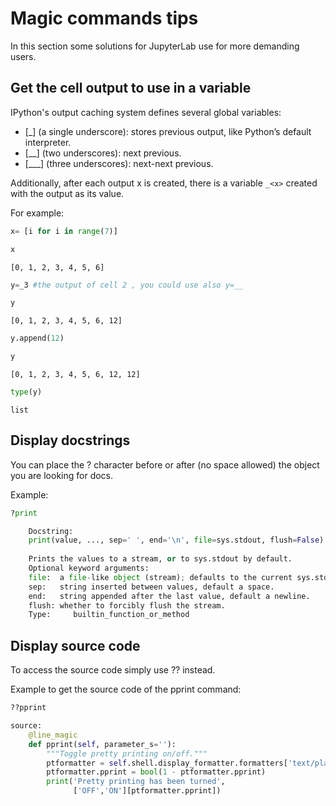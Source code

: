 # Magic commands tips

In this section some solutions for JupyterLab use for more demanding users.



## Get the cell output to use in a variable

IPython's output caching system defines several global variables:

-    [_] (a single underscore): stores previous output, like Python’s default interpreter.
-    [__] (two underscores): next previous.
-    [___] (three underscores): next-next previous.

Additionally, after each output x is created, there is a variable `_<x>` created with the output as its value. 

For example:


```python
x= [i for i in range(7)]
```


```python
x
```




    [0, 1, 2, 3, 4, 5, 6]




```python
y=_3 #the output of cell 2 , you could use also y=__
```


```python
y
```




    [0, 1, 2, 3, 4, 5, 6, 12]




```python
y.append(12)
```


```python
y
```




    [0, 1, 2, 3, 4, 5, 6, 12, 12]




```python
type(y)
```




    list



## Display docstrings 

You can place the ? character before or after (no space allowed) the object you are looking for docs.

Example:



```python
?print
```

```python
    Docstring:
    print(value, ..., sep=' ', end='\n', file=sys.stdout, flush=False)
    
    Prints the values to a stream, or to sys.stdout by default.
    Optional keyword arguments:
    file:  a file-like object (stream); defaults to the current sys.stdout.
    sep:   string inserted between values, default a space.
    end:   string appended after the last value, default a newline.
    flush: whether to forcibly flush the stream.
    Type:     builtin_function_or_method

```


## Display source code


To access the source code simply use ?? instead. 

Example to get the source code of the pprint command:


```python
??pprint
```

```python
source:
    @line_magic
    def pprint(self, parameter_s=''):
        """Toggle pretty printing on/off."""
        ptformatter = self.shell.display_formatter.formatters['text/plain']
        ptformatter.pprint = bool(1 - ptformatter.pprint)
        print('Pretty printing has been turned',
              ['OFF','ON'][ptformatter.pprint])
```
